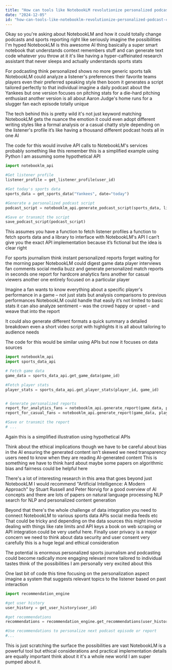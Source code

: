 ```yaml
---
title: "How can tools like NotebookLM revolutionize personalized podcast creation and sports journalism?"
date: "2024-12-05"
id: "how-can-tools-like-notebooklm-revolutionize-personalized-podcast-creation-and-sports-journalism"
---
```


Okay so you're asking about NotebookLM and how it could totally change podcasts and sports reporting right  like seriously imagine the possibilities  I'm hyped  NotebookLM is this awesome AI thing basically a super smart notebook that understands context remembers stuff and can generate text code whatever you throw at it  it's like having a hyper-caffeinated research assistant that never sleeps and actually understands sports stats  


For podcasting think personalized shows  no more generic sports talk  NotebookLM could analyze a listener's preferences their favorite teams players even their preferred speaking style  then boom it generates a script tailored perfectly to that individual  imagine a daily podcast about the Yankees but one version focuses on pitching stats for a die-hard pitching enthusiast another version is all about Aaron Judge's home runs for a slugger fan  each episode totally unique  


The tech behind this is pretty wild  it's not just keyword matching  NotebookLM gets the nuance the emotion  it could even adopt different writing styles like a formal analysis or a casual chatty style depending on the listener's profile  it’s like having a thousand different podcast hosts all in one AI


The code for this would involve API calls to NotebookLM's services  probably something like this  remember this is a simplified example using Python I am assuming some hypothetical API


```python
import notebooklm_api

#Get listener profile
listener_profile = get_listener_profile(user_id)

#Get today's sports data
sports_data = get_sports_data("Yankees", date="today")

#Generate a personalized podcast script
podcast_script = notebooklm_api.generate_podcast_script(sports_data, listener_profile)

#Save or transmit the script
save_podcast_script(podcast_script)
```


This assumes you have a function to fetch listener profiles a function to fetch sports data and a library to interface with NotebookLM's API  I can’t give you the exact API implementation because it’s fictional  but the idea is clear right


For sports journalism think instant personalized reports  forget waiting for the morning paper  NotebookLM could digest game data player interviews fan comments social media buzz  and generate personalized match reports in seconds  one report for hardcore analytics fans another for casual viewers another one entirely focused on a particular player


Imagine a fan wants to know everything about a specific player's performance in a game – not just stats but analysis comparisons to previous performances  NotebookLM could handle that easily  it’s not limited to basic stats it can also analyze sentiment – was the crowd happy or upset – and weave that into the report  


It could also generate different formats  a quick summary a detailed breakdown even a short video script with highlights  it is all about tailoring to audience needs


The code for this would be similar using APIs  but now it focuses on data sources


```python
import notebooklm_api
import sports_data_api

# Fetch game data
game_data = sports_data_api.get_game_data(game_id)

#Fetch player stats
player_stats = sports_data_api.get_player_stats(player_id, game_id)


# Generate personalized reports
report_for_analytics_fans = notebooklm_api.generate_report(game_data, player_stats, style="analytics")
report_for_casual_fans = notebooklm_api.generate_report(game_data, player_stats, style="casual")

#Save or transmit the report
# ...
```


Again this is a simplified illustration using hypothetical APIs


Think about the ethical implications though  we have to be careful about bias in the AI  ensuring the generated content isn’t skewed  we need transparency  users need to know when they are reading AI-generated content  This is something we have to think hard about  maybe some papers on algorithmic bias and fairness could be helpful here


There's a lot of interesting research in this area that goes beyond just NotebookLM  I would recommend "Artificial Intelligence: A Modern Approach" by Stuart Russell and Peter Norvig for a good overview of AI concepts  and there are lots of papers on natural language processing NLP  search for NLP and personalized content generation  


Beyond that there's the whole challenge of data integration  you need to connect NotebookLM to various sports data APIs social media feeds etc   That could be tricky  and depending on the data sources this might involve dealing with things like rate limits and API keys  a book on web scraping or API integration could be very useful here.   Finally  user privacy is a major concern we need to think about data security and user consent very carefully  this is a huge legal and ethical consideration  


The potential is enormous  personalized sports journalism and podcasting could become radically more engaging relevant  more tailored to individual tastes  think of the possibilities  I am personally very excited about this  


One last bit of code  this time focusing on the personalization aspect  imagine a system that suggests relevant topics to the listener based on past interaction


```python
import recommendation_engine

#get user history
user_history = get_user_history(user_id)

#get recommendations
recommendations = recommendation_engine.get_recommendations(user_history)

#Use recommendations to personalize next podcast episode or report
#...
```


This is just scratching the surface  the possibilities are vast  NotebookLM is a powerful tool  but ethical considerations and practical implementation details are equally important  think about it  it's a whole new world  I am super pumped about it.
